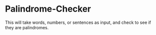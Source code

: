 # Palindrome-Checker
This will take words, numbers, or sentences as input, and check to see if they are palindromes.

